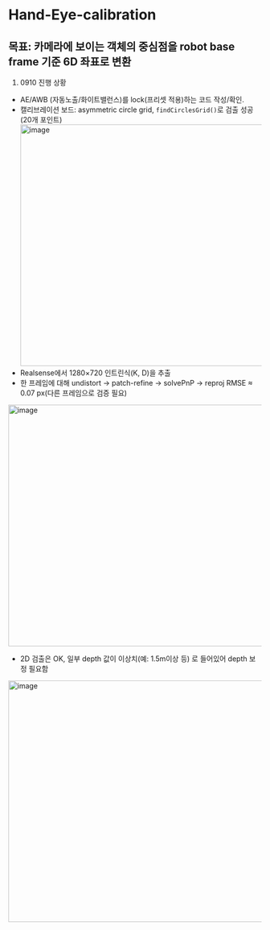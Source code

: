 # Hand-Eye-calibration
## 목표: 카메라에 보이는 객체의 중심점을 robot base frame 기준 6D 좌표로 변환

1. 0910 진행 상황
- AE/AWB (자동노출/화이트밸런스)를 lock(프리셋 적용)하는 코드 작성/확인.
- 캘리브레이션 보드: asymmetric circle grid, `findCirclesGrid()`로 검출 성공(20개 포인트)
  <img width="640" height="480" alt="image" src="https://github.com/user-attachments/assets/7c8af07c-c7ba-4432-b60a-ad4556131478" />  
- Realsense에서 1280×720 인트린식(K, D)을 추출
- 한 프레임에 대해 undistort → patch-refine → solvePnP → reproj RMSE ≈ 0.07 px(다른 프레임으로 검증 필요)
<img width="640" height="480" alt="image" src="https://github.com/user-attachments/assets/a519c86d-b4b4-4fce-92e0-f5019c81c5df" />

- 2D 검출은 OK, 일부 depth 값이 이상치(예: 1.5m이상 등) 로 들어있어 depth 보정 필요함
<img width="640" height="480" alt="image" src="https://github.com/user-attachments/assets/0caf752e-85ae-4559-a2f2-000dff5e24e1" />
